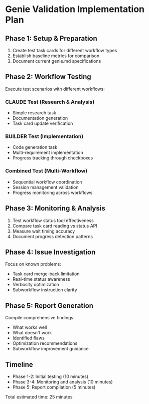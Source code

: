 # Genie Validation Implementation Plan

## Phase 1: Setup & Preparation
1. Create test task cards for different workflow types
2. Establish baseline metrics for comparison
3. Document current genie.md specifications

## Phase 2: Workflow Testing
Execute test scenarios with different workflows:

### CLAUDE Test (Research & Analysis)
- Simple research task
- Documentation generation
- Task card update verification

### BUILDER Test (Implementation)
- Code generation task
- Multi-requirement implementation
- Progress tracking through checkboxes

### Combined Test (Multi-Workflow)
- Sequential workflow coordination
- Session management validation
- Progress monitoring across workflows

## Phase 3: Monitoring & Analysis
1. Test workflow status tool effectiveness
2. Compare task card reading vs status API
3. Measure wait timing accuracy
4. Document progress detection patterns

## Phase 4: Issue Investigation
Focus on known problems:
- Task card merge-back limitation
- Real-time status awareness
- Verbosity optimization
- Subworkflow instruction clarity

## Phase 5: Report Generation
Compile comprehensive findings:
- What works well
- What doesn't work
- Identified flaws
- Optimization recommendations
- Subworkflow improvement guidance

## Timeline
- Phase 1-2: Initial testing (10 minutes)
- Phase 3-4: Monitoring and analysis (10 minutes)
- Phase 5: Report compilation (5 minutes)

Total estimated time: 25 minutes